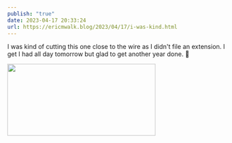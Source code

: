 ```yaml
---
publish: "true"
date: 2023-04-17 20:33:24
url: https://ericmwalk.blog/2023/04/17/i-was-kind.html
---
```

I was kind of cutting this one close to the wire as I didn't file an extension. I get I had all day tomorrow but glad to get another year done. 💸


<img src="uploads/2023/f423e297ec.png" width="337" height="164" alt="">
